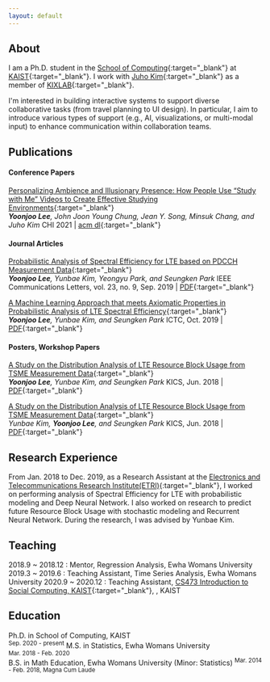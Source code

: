 ```yaml
---
layout: default
---
```


## About

I am a Ph.D. student in the [School of Computing](https://cs.kaist.ac.kr/){:target="_blank"} at [KAIST](https://www.kaist.ac.kr/){:target="_blank"}. I work with [Juho Kim](https://juhokim.com/){:target="_blank"} as a member of [KIXLAB](https://www.kixlab.org/){:target="_blank"}.

I'm interested in building interactive systems to support diverse collaborative tasks (from travel planning to UI design). In particular, I aim to introduce various types of support (e.g., AI, visualizations, or multi-modal input) to enhance communication within collaboration teams.


## Publications

#### Conference Papers

[Personalizing Ambience and Illusionary Presence: How People Use “Study with Me” Videos to Create Effective Studying Environments](https://kixlab.github.io/website-files/2019/cscw2019-ComeTogether-paper.pdf){:target="_blank"}  
_**Yoonjoo Lee**, John Joon Young Chung, Jean Y. Song, Minsuk Chang, and Juho Kim_
CHI 2021 | [acm dl](https://dl.acm.org/doi/10.1145/3359208){:target="_blank"}

#### Journal Articles
[Probabilistic Analysis of Spectral Efficiency for LTE based on PDCCH Measurement Data](https://ieeexplore.ieee.org/document/8750883){:target="_blank"}  
_**Yoonjoo Lee**, Yunbae Kim, Yeongyu Park, and Seungken Park_
IEEE Communications Letters, vol. 23, no. 9, Sep. 2019 | [PDF](https://dl.acm.org/doi/10.1145/3359208){:target="_blank"}

[A Machine Learning Approach that meets Axiomatic Properties in Probabilistic Analysis of LTE Spectral Efficiency](https://ieeexplore.ieee.org/document/8939989){:target="_blank"}  
_**Yoonjoo Lee**, Yunbae Kim, and Seungken Park_
ICTC, Oct. 2019 | [PDF](https://dl.acm.org/doi/10.1145/3359208){:target="_blank"}


#### Posters, Workshop Papers

[A Study on the Distribution Analysis of LTE Resource Block Usage from TSME Measurement Data](http://www.dbpia.co.kr/journal/articleDetail?nodeId=NODE07512759&language=ko_KR){:target="_blank"}  
_**Yoonjoo Lee**, Yunbae Kim, and Seungken Park_ 
KICS, Jun. 2018 | [PDF](https://dl.acm.org/doi/10.1145/3334480.3382906){:target="_blank"}

[A Study on the Distribution Analysis of LTE Resource Block Usage from TSME Measurement Data](http://www.dbpia.co.kr/journal/articleDetail?nodeId=NODE07512760){:target="_blank"}  
_Yunbae Kim, **Yoonjoo Lee**, and Seungken Park_ 
KICS, Jun. 2018 | [PDF](https://dl.acm.org/doi/10.1145/3334480.3382906){:target="_blank"}

## Research Experience
From Jan. 2018 to Dec. 2019, as a Research Assistant at the [Electronics and Telecommunications Research Institute(ETRI)](https://www.etri.re.kr/eng/main/main.etri){:target="_blank"}, I worked on performing analysis of Spectral Efficiency for LTE with probabilistic modeling and Deep Neural Network. I also worked on research to predict future Resource Block Usage with stochastic modeling and Recurrent Neural Network. During the research, I was advised by Yunbae Kim.

## Teaching
2018.9 ~ 2018.12 : Mentor, Regression Analysis, Ewha Womans University
2019.3 ~ 2019.6 : Teaching Assistant, Time Series Analysis, Ewha Womans University
2020.9 ~ 2020.12 : Teaching Assistant, [CS473 Introduction to Social Computing, KAIST](https://www.kixlab.org/courses/cs473-fall-2020/index.html){:target="_blank"}, , KAIST

## Education
Ph.D. in School of Computing, KAIST   
<sup>Sep. 2020 - present</sup> 
M.S. in Statistics, Ewha Womans University  
<sup>Mar. 2018 - Feb. 2020</sup>  
B.S. in Math Education, Ewha Womans University (Minor: Statistics)
<sup>Mar. 2014 - Feb. 2018, Magna Cum Laude</sup>
